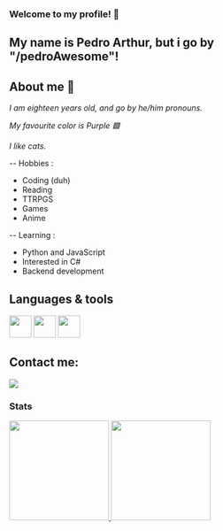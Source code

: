 ### Welcome to my profile! 👋
## My name is Pedro Arthur, but i go by "/pedroAwesome"!

## About me 💬

*I am eighteen years old, and go by he/him pronouns.*

*My favourite color is Purple 🟪*

*I like cats.*

-- Hobbies :

* Coding (duh)
* Reading
* TTRPGS
* Games
* Anime

-- Learning :

* Python and JavaScript
* Interested in C#
* Backend development

## Languages & tools

<img loading="lazy" src="https://cdn.jsdelivr.net/gh/devicons/devicon/icons/java/java-original.svg" width="40" height="40"/> <img src="https://cdn.jsdelivr.net/gh/devicons/devicon@latest/icons/python/python-original-wordmark.svg" width ="40" height="40" /> <img src="https://cdn.jsdelivr.net/gh/devicons/devicon@latest/icons/visualstudio/visualstudio-original.svg" width="40" height="40" />

## Contact me:

<a href = "mailto:pedroAwesome@hotmail.com"><img loading="lazy" src="https://img.shields.io/badge/Gmail-D14836?style=for-the-badge&logo=gmail&logoColor=white" target="_blank"></a>


### Stats

<div>
<a href="https://github.com/pedroAwesome">
<img loading="lazy" height="180em" src="https://github-readme-stats.vercel.app/api/top-langs/?username=pedroAwesome&layout=compact&langs_count=7&theme=dracula"/>
<img loading="lazy" height="180em" src="https://github-readme-stats.vercel.app/api?username=pedroAwesome&show_icons=true&theme=dracula&include_all_commits=true&count_private=true"/>
</div>
                   

